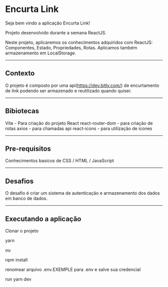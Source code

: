 # Encurta Link

Seja bem vindo a aplicação Encurta Link! 

Projeto desenvolvido durante a semana ReactJS.

 Neste projeto, aplicaremos os conhecimentos adquiridos com ReactJS: Componentes, Estado, Propriedades, Rotas. Aplicamos também  armazenamento em LocalStorage.

---

## Contexto

O projeto é composto por uma api(https://dev.bitly.com/) de encurtamento de link podendo ser armazenado e reutilizado quando quiser.

---

## Bibiotecas

Vite - Para criação do projeto React
react-router-dom - para criação de rotas 
axios - para chamadas api
react-icons - para utilização de icones

---

## Pre-requisitos

Conhecimentos basicos de CSS / HTML / JavaScript

---

## Desafios

O desafio é criar um sistema de autenticação e armazenamento dos dados em banco de dados.

---

## Executando a aplicação
Clonar o projeto

yarn

ou 

npm install

renomear arquivo .env.EXEMPLE para .env e salve sua credencial

run
yarn dev